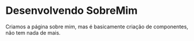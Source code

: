 # Desenvolvendo SobreMim

Criamos a página sobre mim, mas é basicamente criação de componentes, não tem nada de mais.
